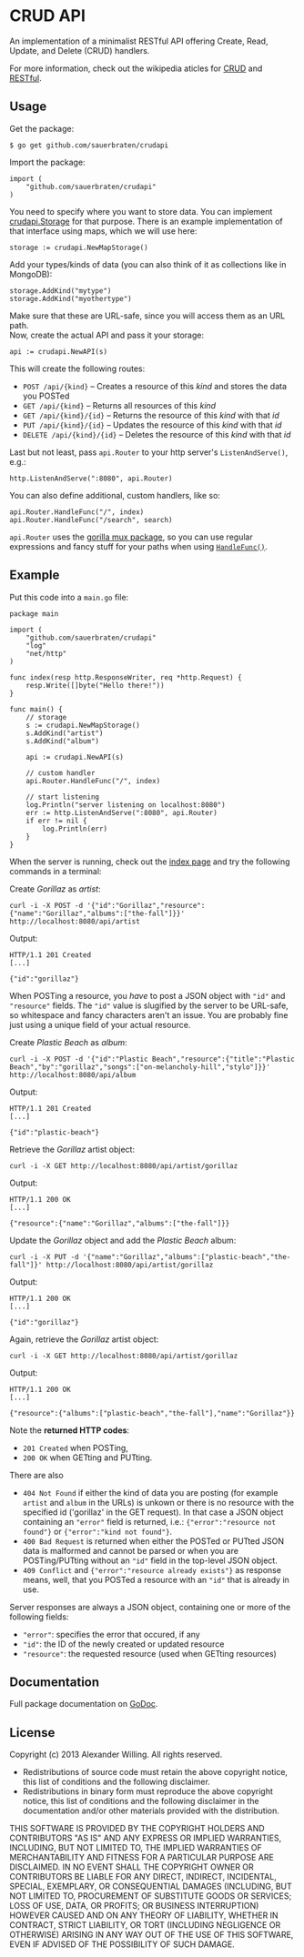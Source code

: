 # CRUD API

An implementation of a minimalist RESTful API offering Create, Read, Update, and Delete (CRUD) handlers.

For more information, check out the wikipedia aticles for [CRUD](http://en.wikipedia.org/wiki/Create,_read,_update_and_delete) and [RESTful](http://en.wikipedia.org/wiki/RESTful).

## Usage

Get the package:

	$ go get github.com/sauerbraten/crudapi

Import the package:

	import (
		"github.com/sauerbraten/crudapi"
	)

You need to specify where you want to store data. You can implement [crudapi.Storage](http://godoc.org/github.com/sauerbraten/crudapi#Storage) for that purpose. There is an example implementation of that interface using maps, which we will use here:

	storage := crudapi.NewMapStorage()

Add your types/kinds of data (you can also think of it as collections like in MongoDB):

	storage.AddKind("mytype")
	storage.AddKind("myothertype")

Make sure that these are URL-safe, since you will access them as an URL path.  
Now, create the actual API and pass it your storage:

	api := crudapi.NewAPI(s)

This will create the following routes:

- `POST /api/{kind}` – Creates a resource of this *kind* and stores the data you POSTed
- `GET /api/{kind}` – Returns all resources of this *kind*
- `GET /api/{kind}/{id}` – Returns the resource of this *kind* with that *id*
- `PUT /api/{kind}/{id}` – Updates the resource of this *kind* with that *id*
- `DELETE /api/{kind}/{id}` – Deletes the resource of this *kind* with that *id*

Last but not least, pass `api.Router` to your http server's `ListenAndServe()`, e.g.:

	http.ListenAndServe(":8080", api.Router)

You can also define additional, custom handlers, like so:

	api.Router.HandleFunc("/", index)
	api.Router.HandleFunc("/search", search)

`api.Router` uses the [gorilla mux package](http://www.gorillatoolkit.org/pkg/mux), so you can use regular expressions and fancy stuff for your paths when using [`HandleFunc()`](http://www.gorillatoolkit.org/pkg/mux#Route.HandlerFunc).


## Example

Put this code into a `main.go` file:

	package main

	import (
		"github.com/sauerbraten/crudapi"
		"log"
		"net/http"
	)

	func index(resp http.ResponseWriter, req *http.Request) {
		resp.Write([]byte("Hello there!"))
	}

	func main() {
		// storage
		s := crudapi.NewMapStorage()
		s.AddKind("artist")
		s.AddKind("album")

		api := crudapi.NewAPI(s)

		// custom handler
		api.Router.HandleFunc("/", index)

		// start listening
		log.Println("server listening on localhost:8080")
		err := http.ListenAndServe(":8080", api.Router)
		if err != nil {
			log.Println(err)
		}
	}

When the server is running, check out the [index page](http://localhost:8080/) and try the following commands in a terminal:

Create *Gorillaz* as *artist*:

	curl -i -X POST -d '{"id":"Gorillaz","resource":{"name":"Gorillaz","albums":["the-fall"]}}' http://localhost:8080/api/artist

Output:

	HTTP/1.1 201 Created
	[...]

	{"id":"gorillaz"}

When POSTing a resource, you *have* to post a JSON object with `"id"` and `"resource"` fields. The `"id"` value is slugified by the server to be URL-safe, so whitespace and fancy characters aren't an issue. You are probably fine just using a unique field of your actual resource.

Create *Plastic Beach* as *album*:

	curl -i -X POST -d '{"id":"Plastic Beach","resource":{"title":"Plastic Beach","by":"gorillaz","songs":["on-melancholy-hill","stylo"]}}' http://localhost:8080/api/album

Output:

	HTTP/1.1 201 Created
	[...]

	{"id":"plastic-beach"}

Retrieve the *Gorillaz* artist object:

	curl -i -X GET http://localhost:8080/api/artist/gorillaz

Output:

	HTTP/1.1 200 OK
	[...]

	{"resource":{"name":"Gorillaz","albums":["the-fall"]}}

Update the *Gorillaz* object and add the *Plastic Beach* album:

	curl -i -X PUT -d '{"name":"Gorillaz","albums":["plastic-beach","the-fall"]}' http://localhost:8080/api/artist/gorillaz

Output:

	HTTP/1.1 200 OK
	[...]

	{"id":"gorillaz"}

Again, retrieve the *Gorillaz* artist object:

	curl -i -X GET http://localhost:8080/api/artist/gorillaz

Output:

	HTTP/1.1 200 OK
	[...]

	{"resource":{"albums":["plastic-beach","the-fall"],"name":"Gorillaz"}}


Note the **returned HTTP codes**:

- `201 Created` when POSTing,
- `200 OK` when GETting and PUTting.

There are also

- `404 Not Found` if either the kind of data you are posting (for example `artist` and `album` in the URLs) is unkown or there is no resource with the specified id ('gorillaz' in the GET request). In that case a JSON object containing an `"error"` field is returned, i.e.: `{"error":"resource not found"}` or `{"error":"kind not found"}`.
- `400 Bad Request` is returned when either the POSTed or PUTted JSON data is malformed and cannot be parsed or when you are POSTing/PUTting without an `"id"` field in the top-level JSON object.
- `409 Conflict` and `{"error":"resource already exists"}` as response means, well, that you POSTed a resource with an `"id"` that is already in use.

Server responses are always a JSON object, containing one or more of the following fields:

- `"error"`: specifies the error that occured, if any
- `"id"`: the ID of the newly created or updated resource
- `"resource"`: the requested resource (used when GETting resources)


## Documentation

Full package documentation on [GoDoc](http://godoc.org/github.com/sauerbraten/crudapi).

## License

Copyright (c) 2013 Alexander Willing. All rights reserved.

- Redistributions of source code must retain the above copyright notice, this list of conditions and the following disclaimer.
- Redistributions in binary form must reproduce the above copyright notice, this list of conditions and the following disclaimer in the documentation and/or other materials provided with the distribution.

THIS SOFTWARE IS PROVIDED BY THE COPYRIGHT HOLDERS AND CONTRIBUTORS	"AS IS" AND ANY EXPRESS OR IMPLIED WARRANTIES, INCLUDING, BUT NOT LIMITED TO, THE IMPLIED WARRANTIES OF MERCHANTABILITY AND FITNESS FOR A PARTICULAR PURPOSE ARE DISCLAIMED. IN NO EVENT SHALL THE COPYRIGHT OWNER OR CONTRIBUTORS BE LIABLE FOR ANY DIRECT, INDIRECT, INCIDENTAL, SPECIAL, EXEMPLARY, OR CONSEQUENTIAL DAMAGES (INCLUDING, BUT NOT LIMITED TO, PROCUREMENT OF SUBSTITUTE GOODS OR SERVICES; LOSS OF USE, DATA, OR PROFITS; OR BUSINESS INTERRUPTION) HOWEVER CAUSED AND ON ANY THEORY OF LIABILITY, WHETHER IN CONTRACT, STRICT LIABILITY, OR TORT (INCLUDING NEGLIGENCE OR OTHERWISE) ARISING IN ANY WAY OUT OF THE USE OF THIS SOFTWARE, EVEN IF ADVISED OF THE POSSIBILITY OF SUCH DAMAGE.